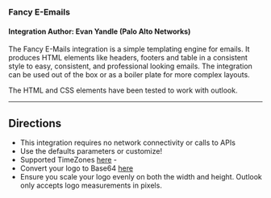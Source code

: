 ### Fancy E-Emails
#### Integration Author: Evan Yandle (Palo Alto Networks)

The  Fancy E-Mails integration is a simple templating engine for emails. It produces HTML elements like headers, footers and table in a consistent style to easy, consistent, and professional looking emails.  The integration can be used out of the box or as a boiler plate for more complex layouts.

The HTML and CSS elements have been tested to work with outlook.

***
## Directions
- This integration requires no network connectivity or calls to APIs
- Use the defaults parameters or customize!
- Supported TimeZones [here](https://gist.github.com/heyalexej/8bf688fd67d7199be4a1682b3eec7568) - 
- Convert your logo to Base64 [here](https://www.base64-image.de/)
- Ensure you scale your logo evenly on both the width and height. Outlook only accepts logo measurements in pixels. 